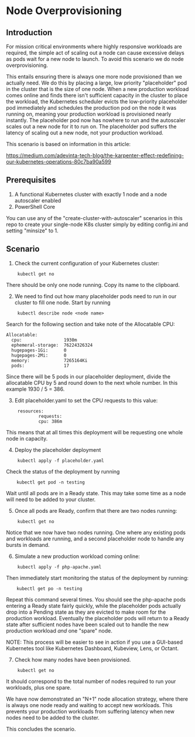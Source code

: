 # Node Overprovisioning

## Introduction
For mission critical environments where highly responsive workloads are required, the simple act of scaling out a node can cause excessive delays as pods wait for a new node to launch.  To avoid this scenario we do node overprovisioning.

This entails ensuring there is always one more node provisioned than we actually need.  We do this by placing a large, low priority "placeholder" pod in the cluster that is the size of one node.  When a new production workload comes online and finds there isn't sufficient capacity in the cluster to place the workload, the Kubernetes scheduler evicts the low-priority placeholder pod immediately and schedules the production pod on the node it was running on, meaning your production workload is provisioned nearly instantly.  The placeholder pod now has nowhere to run and the autoscaler scales out a new node for it to run on.  The placeholder pod suffers the latency of scaling out a new node, not your production workload.

This scenario is based on information in this article:

https://medium.com/adevinta-tech-blog/the-karpenter-effect-redefining-our-kubernetes-operations-80c7ba90a599

## Prerequisites
1. A functional Kubernetes cluster with exactly 1 node and a node autoscaler enabled
2. PowerShell Core

You can use any of the "create-cluster-with-autoscaler" scenarios in this repo to create your single-node K8s cluster simply by editing config.ini and setting "minsize" to 1.

## Scenario
1. Check the current configuration of your Kubernetes cluster:

        kubectl get no

There should be only one node running.  Copy its name to the clipboard.

2. We need to find out how many placeholder pods need to run in our cluster to fill one node.  Start by running

        kubectl describe node <node name>

Search for the following section and take note of the Allocatable CPU:

    Allocatable:
      cpu:                1930m
      ephemeral-storage:  76224326324
      hugepages-1Gi:      0
      hugepages-2Mi:      0
      memory:             7265164Ki
      pods:               17

Since there will be 5 pods in our placeholder deployment, divide the allocatable CPU by 5 and round down to the next whole number.  In this example 1930 / 5 = 386.

3. Edit placeholder.yaml to set the CPU requests to this value:

        resources:
                requests:
                cpu: 386m

This means that at all times this deployment will be requesting one whole node in capacity.

4. Deploy the placeholder deployment

        kubectl apply -f placeholder.yaml

Check the status of the deployment by running

        kubectl get pod -n testing

Wait until all pods are in a Ready state.  This may take some time as a node will need to be added to your cluster.  

5. Once all pods are Ready, confirm that there are two nodes running:

        kubectl get no

Notice that we now have two nodes running.  One where any existing pods and workloads are running, and a second placeholder node to handle any bursts in demand.

6. Simulate a new production workload coming online:

        kubectl apply -f php-apache.yaml

Then immediately start monitoring the status of the deployment by running:

        kubectl get po -n testing

Repeat this command several times.  You should see the php-apache pods entering a Ready state fairly quickly, while the placeholder pods actually drop into a Pending state as they are evicted to make room for the production workload.  Eventually the placeholder pods will return to a Ready state after sufficient nodes have been scaled out to handle the new production workload *and* one "spare" node.

NOTE: This process will be easier to see in action if you use a GUI-based Kubernetes tool like Kubernetes Dashboard, Kubeview, Lens, or Octant.

7. Check how many nodes have been provisioned.  

        kubectl get no

It should correspond to the total number of nodes required to run your workloads, plus one spare.  

We have now demonstrated an "N+1" node allocation strategy, where there is always one node ready and waiting to accept new workloads.  This prevents your production workloads from suffering latency when new nodes need to be added to the cluster.

This concludes the scenario.